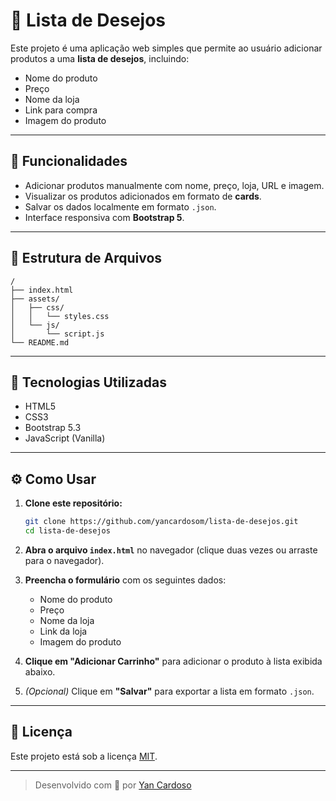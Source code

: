 # 🛒 Lista de Desejos

Este projeto é uma aplicação web simples que permite ao usuário adicionar produtos a uma **lista de desejos**, incluindo:

- Nome do produto  
- Preço  
- Nome da loja  
- Link para compra  
- Imagem do produto

---

## 🚀 Funcionalidades

- Adicionar produtos manualmente com nome, preço, loja, URL e imagem.
- Visualizar os produtos adicionados em formato de **cards**.
- Salvar os dados localmente em formato `.json`.
- Interface responsiva com **Bootstrap 5**.

---

## 📁 Estrutura de Arquivos

```
/
├── index.html
├── assets/
│   ├── css/
│   │   └── styles.css
│   └── js/
│       └── script.js
└── README.md
```

---

## 🧪 Tecnologias Utilizadas

- HTML5  
- CSS3  
- Bootstrap 5.3  
- JavaScript (Vanilla)

---

## ⚙️ Como Usar

1. **Clone este repositório:**

   ```bash
   git clone https://github.com/yancardosom/lista-de-desejos.git
   cd lista-de-desejos
   ```

2. **Abra o arquivo `index.html`** no navegador (clique duas vezes ou arraste para o navegador).

3. **Preencha o formulário** com os seguintes dados:
   - Nome do produto
   - Preço
   - Nome da loja
   - Link da loja
   - Imagem do produto

4. **Clique em "Adicionar Carrinho"** para adicionar o produto à lista exibida abaixo.

5. *(Opcional)* Clique em **"Salvar"** para exportar a lista em formato `.json`.

---

## 📄 Licença

Este projeto está sob a licença [MIT](LICENSE).

---

> Desenvolvido com 💚 por [Yan Cardoso](https://github.com/yancardosom)
